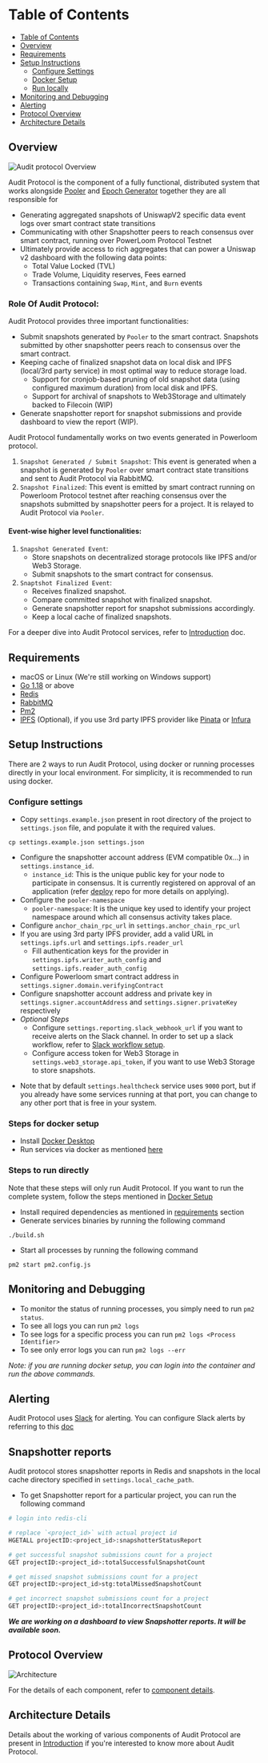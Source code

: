 # Table of Contents
- [Table of Contents](#table-of-contents)
- [Overview](#overview)
- [Requirements](#requirements)
- [Setup Instructions](#setup-instructions)
  - [Configure Settings](#configure-settings)
  - [Docker Setup](#steps-for-docker-setup)
  - [Run locally](#steps-to-run-directly)
- [Monitoring and Debugging](#monitoring-and-debugging)
- [Alerting](#alerting)
- [Protocol Overview](#protocol-overview)
- [Architecture Details](#architecture-details)

## Overview
![Audit protocol Overview](./docs/images/audit_protocol_overview.png)

Audit Protocol is the component of a fully functional, distributed system that works alongside [Pooler](https://github.com/PowerLoom/pooler) and [Epoch Generator](https://github.com/PowerLoom/pooler/blob/dockerify/README.md#epoch-generation) together they are all responsible for
- Generating aggregated snapshots of UniswapV2 specific data event logs over smart contract state transitions
- Communicating with other Snapshotter peers to reach consensus over smart contract, running over PowerLoom Protocol Testnet
- Ultimately provide access to rich aggregates that can power a Uniswap v2 dashboard with the following data points:
  - Total Value Locked (TVL)
  - Trade Volume, Liquidity reserves, Fees earned
  - Transactions containing `Swap`, `Mint`, and `Burn` events

### Role Of Audit Protocol:
Audit Protocol provides three important functionalities:
- Submit snapshots generated by `Pooler` to the smart contract. Snapshots submitted by other snapshotter peers reach to consensus over the smart contract.
- Keeping cache of finalized snapshot data on local disk and IPFS (local/3rd party service) in most optimal way to reduce storage load.
  - Support for cronjob-based pruning of old snapshot data (using configured maximum duration) from local disk and IPFS.
  - Support for archival of snapshots to Web3Storage and ultimately backed to Filecoin (WIP)
- Generate snapshotter report for snapshot submissions and provide dashboard to view the report (WIP).

Audit Protocol fundamentally works on two events generated in Powerloom protocol.

1. `Snapshot Generated / Submit Snapshot`: This event is generated when a snapshot is generated by `Pooler` over smart contract state transitions and sent to Audit Protocol via RabbitMQ.
2. `Snapshot Finalized`: This event is emitted by smart contract running on Powerloom Protocol testnet after reaching consensus over the snapshots submitted by snapshotter peers for a project.
It is relayed to Audit Protocol via `Pooler`.

#### Event-wise higher level functionalities:

<!-- TODO: add links to white paper for each of the functions below -->
1. `Snapshot Generated Event`:
   - Store snapshots on decentralized storage protocols like IPFS and/or Web3 Storage.
   - Submit snapshots to the smart contract for consensus.
2. `Snaptshot Finalized Event`:
   - Receives finalized snapshot.
   - Compare committed snapshot with finalized snapshot.
   - Generate snapshotter report for snapshot submissions accordingly.
   - Keep a local cache of finalized snapshots.

For a deeper dive into Audit Protocol services, refer to [Introduction](docs/Introduction.md) doc.

## Requirements
* macOS or Linux (We're still working on Windows support)
* [Go 1.18](https://golang.org/doc/install) or above
* [Redis](https://redis.io/docs/getting-started/installation/)
* [RabbitMQ](https://www.rabbitmq.com/download.html)
* [Pm2](https://pm2.keymetrics.io/docs/usage/quick-start/)
* [IPFS](https://ipfs.tech/) (Optional), if you use 3rd party IPFS provider like [Pinata](https://pinata.cloud/) or [Infura](https://infura.io/)

## Setup Instructions
There are 2 ways to run Audit Protocol, using docker or running processes directly in your local environment.
For simplicity, it is recommended to run using docker.

###  Configure settings
* Copy `settings.example.json` present in root directory of the project to `settings.json` file, and populate it with the required values.

```shell
cp settings.example.json settings.json
```

- Configure the snapshotter account address (EVM compatible 0x...) in `settings.instance_id`.
  - `instance_id`: This is the unique public key for your node to participate in consensus. It is currently registered on approval of an application (refer [deploy](https://github.com/PowerLoom/deploy/tree/onchain_deploy) repo for more details on applying).
- Configure the `pooler-namespace`
  - `pooler-namespace`: It is the unique key used to identify your project namespace around which all consensus activity takes place.
- Configure `anchor_chain_rpc_url` in `settings.anchor_chain_rpc_url`
- If you are using 3rd party IPFS provider, add a valid URL in `settings.ipfs.url` and `settings.ipfs.reader_url`
  - Fill authentication keys for the provider in `settings.ipfs.writer_auth_config` and `settings.ipfs.reader_auth_config`
- Configure Powerloom smart contract address in `settings.signer.domain.verifyingContract`
- Configure snapshotter account address and private key in `settings.signer.accountAddress` and `settings.signer.privateKey` respectively
- *Optional Steps*
  - Configure `settings.reporting.slack_webhook_url` if you want to receive alerts on the Slack channel.
    In order to set up a slack workflow, refer to [Slack workflow setup](./docs/slack_workflow_setup.md).
  - Configure access token for Web3 Storage in `settings.web3_storage.api_token`, if you want to use Web3 Storage to store snapshots.
* Note that by default `settings.healthcheck` service uses `9000` port, but if you already have some services running at that port, you can
  change to any other port that is free in your system.

### Steps for docker setup
* Install [Docker Desktop](https://www.docker.com/products/docker-desktop/)
* Run services via docker as mentioned [here](https://github.com/PowerLoom/deploy/tree/main#instructions-for-code-contributors)

### Steps to run directly
Note that these steps will only run Audit Protocol. If you want to run the complete system, follow the steps mentioned in [Docker Setup](#steps-for-docker-setup)
* Install required dependencies as mentioned in [requirements](#requirements) section
* Generate services binaries by running the following command

```shell
./build.sh
```

* Start all processes by running the following command

```shell
pm2 start pm2.config.js
```

## Monitoring and Debugging

- To monitor the status of running processes, you simply need to run `pm2 status`.
- To see all logs you can run `pm2 logs`
- To see logs for a specific process you can run `pm2 logs <Process Identifier>`
- To see only error logs you can run `pm2 logs --err`

*Note: if you are running docker setup, you can login into the container and run the above commands.*

## Alerting
Audit Protocol uses [Slack](https://slack.com/) for alerting. You can configure Slack alerts by referring to this [doc](./docs/slack_workflow_setup.md)
## Snapshotter reports

Audit protocol stores snapshotter reports in Redis and snapshots in the local cache directory specified in `settings.local_cache_path`.
- To get Snapshotter report for a particular project, you can run the following command
```bash
# login into redis-cli

# replace `<project_id>` with actual project id
HGETALL projectID:<project_id>:snapshotterStatusReport

# get successful snapshot submissions count for a project
GET projectID:<project_id>:totalSuccessfulSnapshotCount

# get missed snapshot submissions count for a project
GET projectID:<project_id>stg:totalMissedSnapshotCount

# get incorrect snapshot submissions count for a project
GET projectID:<project_id>:totalIncorrectSnapshotCount
```

***We are working on a dashboard to view Snapshotter reports. It will be available soon.***

## Protocol Overview
![Architecture](./docs/images/onchain_architecture.png)

For the details of each component, refer to [component details](https://github.com/PowerLoom/pooler/blob/dockerify/README.md#major-components).

## Architecture Details
Details about the working of various components of Audit Protocol are present in [Introduction](docs/Introduction.md)
if you're interested to know more about Audit Protocol.
